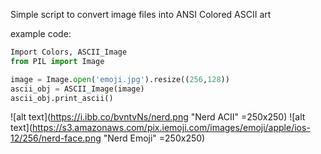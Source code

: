 Simple script to convert image files into ANSI Colored ASCII art

example code:
```python
Import Colors, ASCII_Image
from PIL import Image

image = Image.open('emoji.jpg').resize((256,128))
ascii_obj = ASCII_Image(image)
ascii_obj.print_ascii()
```
![alt text](https://i.ibb.co/bvntvNs/nerd.png "Nerd ACII" =250x250) ![alt text](https://s3.amazonaws.com/pix.iemoji.com/images/emoji/apple/ios-12/256/nerd-face.png "Nerd Emoji" =250x250)
